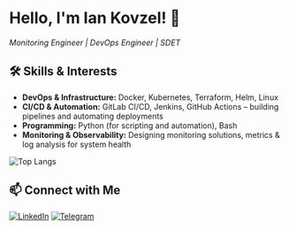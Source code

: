 # Hello, I'm Ian Kovzel! 👋

*Monitoring Engineer | DevOps Engineer | SDET*

## 🛠️ Skills & Interests

- **DevOps & Infrastructure:** Docker, Kubernetes, Terraform, Helm, Linux
- **CI/CD & Automation:** GitLab CI/CD, Jenkins, GitHub Actions – building pipelines and automating deployments
- **Programming:** Python (for scripting and automation), Bash
- **Monitoring & Observability:** Designing monitoring solutions, metrics & log analysis for system health

![Top Langs](https://github-readme-stats.vercel.app/api/top-langs/?username=Revastein&layout=compact&hide_border=true&theme=transparent)

## 📫 Connect with Me

[![LinkedIn](https://img.shields.io/badge/LinkedIn-%230077B5.svg?style=flat&logo=linkedin&logoColor=white)](https://www.linkedin.com/in/revastein)
[![Telegram](https://img.shields.io/badge/Telegram-2CA5E0?style=flat&logo=telegram&logoColor=white)](https://t.me/ian_kovzel)
